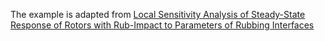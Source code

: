 The example is adapted from [Local Sensitivity Analysis of Steady-State Response of Rotors with Rub-Impact to Parameters of Rubbing Interfaces](https://doi.org/10.3390/app11031307)
